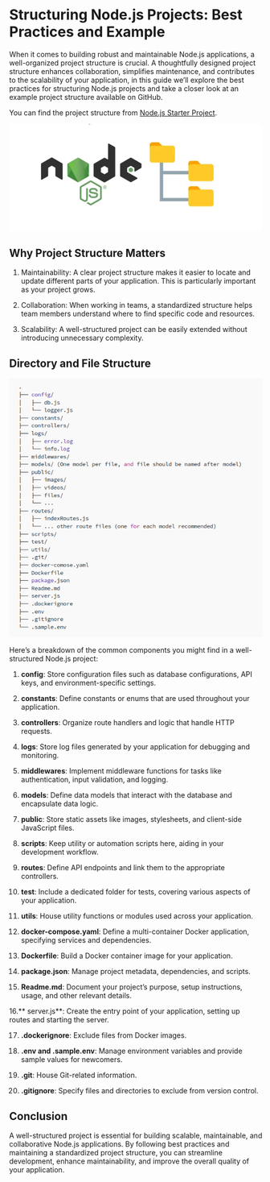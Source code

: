 # Structuring Node.js Projects: Best Practices and Example

When it comes to building robust and maintainable Node.js applications, a well-organized project structure is crucial. A thoughtfully designed project structure enhances collaboration, simplifies maintenance, and contributes to the scalability of your application, in this guide we’ll explore the best practices for structuring Node.js projects and take a closer look at an example project structure available on GitHub.

You can find the project structure from [Node.js Starter Project](https://github.com/akshatgadodia/nodejs-starter).

![alt text](image.png)



## Why Project Structure Matters

1. Maintainability: A clear project structure makes it easier to locate and update different parts of your application. This is particularly important as your project grows.

2. Collaboration: When working in teams, a standardized structure helps team members understand where to find specific code and resources.

3. Scalability: A well-structured project can be easily extended without introducing unnecessary complexity.

## Directory and File Structure

![alt text](image-1.png)

Here’s a breakdown of the common components you might find in a well-structured Node.js project:

1. **config**: Store configuration files such as database configurations, API keys, and environment-specific settings.

2. **constants**: Define constants or enums that are used throughout your application.

3. **controllers**: Organize route handlers and logic that handle HTTP requests.

4. **logs**: Store log files generated by your application for debugging and monitoring.

5. **middlewares**: Implement middleware functions for tasks like authentication, input validation, and logging.

6. **models**: Define data models that interact with the database and encapsulate data logic.

7. **public**: Store static assets like images, stylesheets, and client-side JavaScript files.

8. **scripts**: Keep utility or automation scripts here, aiding in your development workflow.

9. **routes**: Define API endpoints and link them to the appropriate controllers.

10. **test**: Include a dedicated folder for tests, covering various aspects of your application.

11. **utils**: House utility functions or modules used across your application.

12. **docker-compose.yaml**: Define a multi-container Docker application, specifying services and dependencies.

13. **Dockerfile**: Build a Docker container image for your application.

14. **package.json**: Manage project metadata, dependencies, and scripts.

15. **Readme.md**: Document your project’s purpose, setup instructions, usage, and other relevant details.

16.** server.js**: Create the entry point of your application, setting up routes and starting the server.

17. **.dockerignore**: Exclude files from Docker images.

18. **.env and .sample.env**: Manage environment variables and provide sample values for newcomers.

19. **.git**: House Git-related information.

20. **.gitignore**: Specify files and directories to exclude from version control.

## Conclusion

A well-structured project is essential for building scalable, maintainable, and collaborative Node.js applications. By following best practices and maintaining a standardized project structure, you can streamline development, enhance maintainability, and improve the overall quality of your application.
